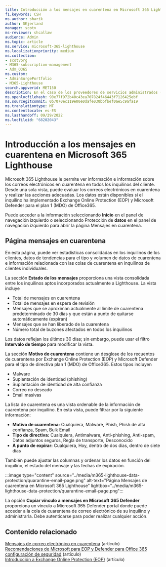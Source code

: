 ```yaml
---
title: Introducción a los mensajes en cuarentena en Microsoft 365 Lighthouse
f1.keywords: CSH
ms.author: sharik
author: SKjerland
manager: scotv
ms-reviewer: shcallaw
audience: Admin
ms.topic: article
ms.service: microsoft-365-lighthouse
ms.localizationpriority: medium
ms.collection:
- scotvorg
- M365-subscription-management
- Adm_O365
ms.custom:
- AdminSurgePortfolio
- M365-Lighthouse
search.appverid: MET150
description: En el caso de los proveedores de servicios administrados (MSP) que usan Microsoft 365 Lighthouse, aprenda a administrar los mensajes en cuarentena.
ms.openlocfilehash: 90e77f972b40c43ea707824f46443f7126425ebf
ms.sourcegitcommit: 0b7070ec119e00e0dafe030bbfbef0ae5c9afa19
ms.translationtype: MT
ms.contentlocale: es-ES
ms.lasthandoff: 09/29/2022
ms.locfileid: "68202043"
---
```

# <a name="overview-of-quarantined-messages-in-microsoft-365-lighthouse"></a>Introducción a los mensajes en cuarentena en Microsoft 365 Lighthouse

Microsoft 365 Lighthouse le permite ver información e información sobre los correos electrónicos en cuarentena en todos los inquilinos del cliente. Desde una sola vista, puede evaluar los correos electrónicos en cuarentena y realizar las acciones adecuadas. Los datos están disponibles si el inquilino ha implementado Exchange Online Protection (EOP) y Microsoft Defender para el plan 1 (MDO) de Office365.

Puede acceder a la información seleccionando **Inicio** en el panel de navegación izquierdo o seleccionando Protección de **datos** en el panel de navegación izquierdo para abrir la página Mensajes en cuarentena.

## <a name="quarantined-messages-page"></a>Página mensajes en cuarentena

En esta página, puede ver estadísticas consolidadas en los inquilinos de los clientes, datos de tendencias para el tipo y volumen de datos de cuarentena e información relacionada con las colas de cuarentena en inquilinos de clientes individuales.

La sección **Estado de los mensajes** proporciona una vista consolidada entre los inquilinos aptos incorporados actualmente a Lighthouse. La vista incluye

- Total de mensajes en cuarentena
- Total de mensajes en espera de revisión
- Mensajes que se aproximan actualmente al límite de cuarentena predeterminado de 30 días y que están a punto de quitarse automáticamente (expiran)
- Mensajes que se han liberado de la cuarentena
- Número total de buzones afectados en todos los inquilinos

Los datos reflejan los últimos 30 días; sin embargo, puede usar el filtro **Intervalo de tiempo** para modificar la vista.

La sección **Motivo de cuarentena** contiene un desglose de los recuentos de cuarentena por Exchange Online Protection (EOP) y Microsoft Defender para el tipo de directiva plan 1 (MDO) de Office365. Estos tipos incluyen

- Malware
- Suplantación de identidad (phishing)
- Suplantación de identidad de alta confianza
- Correo no deseado
- Email masivas

La lista de cuarentena es una vista ordenable de la información de cuarentena por inquilino. En esta vista, puede filtrar por la siguiente información:

- **Motivo de cuarentena:** Cualquiera, Malware, Phish, Phish de alta confianza, Spam, Bulk Email
- **Tipo de directiva:** Cualquiera, Antimalware, Anti-phishing, Anti-spam, Datos adjuntos seguros, Regla de transporte, Desconocido
- **A punto de expirar:** Cualquiera, Hoy, dentro de dos días, dentro de siete días

También puede ajustar las columnas y ordenar los datos en función del inquilino, el estado del mensaje y las fechas de expiración.

:::image type="content" source="../media/m365-lighthouse-data-protection/quarantine-email-page.png" alt-text="Página Mensajes de cuarentena en Microsoft 365 Lighthouse" lightbox="../media/m365-lighthouse-data-protection/quarantine-email-page.png":::

La opción **Copiar vínculo a mensajes en Microsoft** **365 Defender** proporciona un vínculo a Microsoft 365 Defender portal donde puede acceder a la cola de cuarentena de correo electrónico de su inquilino y administrarla. Debe autenticarse para poder realizar cualquier acción.

## <a name="related-content"></a>Contenido relacionado

[Mensajes de correo electrónico en cuarentena](../security/office-365-security/quarantine-email-messages.md) (artículo)\
[Recomendaciones de Microsoft para EOP y Defender para Office 365 configuración de seguridad](../security/office-365-security/recommended-settings-for-eop-and-office365.md) (artículo)\
[Introducción a Exchange Online Protection (EOP)](../security/office-365-security/exchange-online-protection-overview.md) (artículo)
